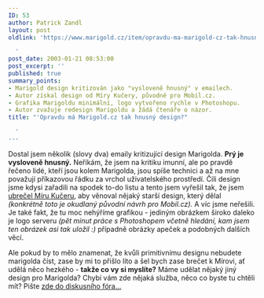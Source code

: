 ```yaml
---
ID: 53
author: Patrick Zandl
layout: post
oldlink: 'https://www.marigold.cz/item/opravdu-ma-marigold-cz-tak-hnusny-design

  '
post_date: 2003-01-21 08:53:00
post_excerpt: ''
published: true
summary_points:
- Marigold design kritizován jako "vysloveně hnusný" v emailech.
- Autor získal design od Míry Kučery, původně pro Mobil.cz.
- Grafika Marigoldu minimální, logo vytvořeno rychle v Photoshopu.
- Autor zvažuje redesign Marigoldu a žádá čtenáře o názor.
title: "'Opravdu má Marigold.cz tak hnusný design?"

  '
---
```


<p>
Dostal jsem několik (slovy dva) emaily kritizující design Marigolda. <STRONG>Prý je vysloveně hnusný.</STRONG> Neříkám, že jsem na kritiku imunní, ale po pravdě řečeno lidé, kteří jsou kolem Marigolda, jsou spíše technici a až na mne považují příkazovou řádku za vrchol uživatelského prostředí. Čili design jsme kdysi zařadili na spodek to-do listu a tento jsem vyřešil tak, že jsem <A href="http://niky.continue.cz/02/index.shtml" target=_blank>ubrečel Míru Kučeru</A>, aby věnoval nějaký starší design, který dělal<EM> (konkrétně toto je okudlaný původní návrh pro Mobil.cz).</EM> A víc jsme neřešili. Je také fakt, že tu moc nehýříme grafikou - jediným obrázkem široko daleko je logo serveru <EM>(pět minut práce s Photoshopem včetně hledání, kam jsem ten obrázek asi tak uložil :)</EM>&#160;případně obrázky apeček a podobných dalších věcí. </p>

<p>
Ale pokud by to mělo znamenat, že kvůli primitivnímu designu nebudete marigolda číst, zase by mi to přišlo líto a šel bych zase brečet k Mírovi, ať udělá něco hezkého - <STRONG>takže co vy si myslíte?</STRONG> Máme udělat nějaký jiný design pro Marigolda? Chybí vám zde nějaká služba, něco co byste tu chtěli mít? Pište <A href="/rozbal_diskusi.html?diskuse=11806&amp;vsechny_r=0">zde do diskusního fóra...</A></p>